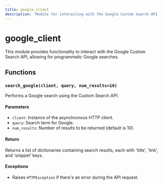 ```yaml
---
title: google_client
description: 'Module for interacting with the Google Custom Search API.'
---
```


# google_client

This module provides functionality to interact with the Google Custom Search API, allowing for programmatic Google searches.

## Functions

### `search_google(client, query, num_results=10)`

Performs a Google search using the Custom Search API.

#### Parameters

- `client`: Instance of the asynchronous HTTP client.
- `query`: Search term for Google.
- `num_results`: Number of results to be returned (default is 10).

#### Return

Returns a list of dictionaries containing search results, each with 'title', 'link', and 'snippet' keys.

#### Exceptions

- Raises `HTTPException` if there's an error during the API request.